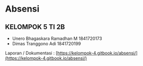# Absensi

## KELOMPOK 5 TI 2B

* Unero Bhagaskara Ramadhan M 1841720173  
* Dimas Tranggono Adi 1841720199  

Laporan / Dokumentasi : [https://kelompok-4.gitbook.io/absensi/](https://kelompok-4.gitbook.io/absensi/)

